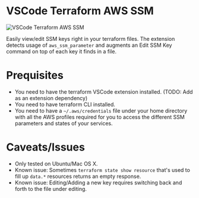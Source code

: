 # VSCode Terraform AWS SSM

![VSCode Terraform AWS SSM](http://g.recordit.co/mmWGIphCdh.gif)

Easily view/edit SSM keys right in your terraform files. The extension detects
usage of `aws_ssm_parameter` and augments an Edit SSM Key command on top of each key it 
finds in a file.

# Prequisites 

- You need to have the terraform VSCode extension installed. (TODO: Add as an extension dependency)
- You need to have terraform CLI installed.
- You need to have a `~/.aws/credentials` file under your home directory with all the AWS profiles
required for you to access the different SSM parameters and states of your services.

# Caveats/Issues

- Only tested on Ubuntu/Mac OS X.
- Known issue: Sometimes `terraform state show resource` that's used to fill up `data.*` resources
returns an empty response.
- Known issue: Editing/Adding a new key requires switching back and forth
to the file under editing.